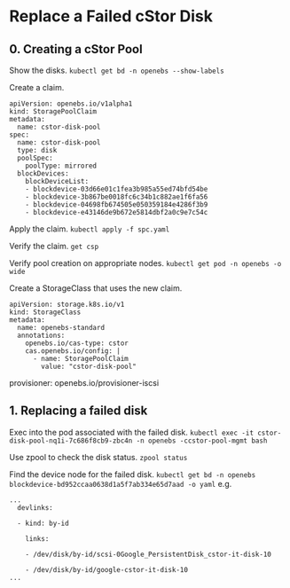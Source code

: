 # Replace a Failed cStor Disk

## 0. Creating a cStor Pool
Show the disks.
`kubectl get bd -n openebs --show-labels`

Create a claim.
```
apiVersion: openebs.io/v1alpha1
kind: StoragePoolClaim
metadata:
  name: cstor-disk-pool
spec:
  name: cstor-disk-pool
  type: disk
  poolSpec:
    poolType: mirrored
  blockDevices:
    blockDeviceList:
    - blockdevice-03d66e01c1fea3b985a55ed74bfd54be 
    - blockdevice-3b867be0018fc6c34b1c882ae1f6fa56
    - blockdevice-04698fb674505e050359184e4286f3b9
    - blockdevice-e43146de9b672e5814dbf2a0c9e7c54c 

```

Apply the claim.
`kubectl apply -f spc.yaml`

Verify the claim.
`get csp`

Verify pool creation on appropriate nodes.
`kubectl get pod -n openebs -o wide`

Create a StorageClass that uses the new claim.
```
apiVersion: storage.k8s.io/v1
kind: StorageClass
metadata:
  name: openebs-standard
  annotations:
    openebs.io/cas-type: cstor
    cas.openebs.io/config: |
      - name: StoragePoolClaim
        value: "cstor-disk-pool"
```
provisioner: openebs.io/provisioner-iscsi
## 1. Replacing a failed disk

Exec into the pod associated with the failed disk.
`kubectl exec -it cstor-disk-pool-nq1i-7c686f8cb9-zbc4n -n openebs -ccstor-pool-mgmt bash`

Use zpool to check the disk status.
`zpool status`

Find the device node for the failed disk.
`kubectl get bd -n openebs blockdevice-bd952ccaa0638d1a5f7ab334e65d7aad -o yaml`
e.g.
```
...
  devlinks:

  - kind: by-id

    links:

    - /dev/disk/by-id/scsi-0Google_PersistentDisk_cstor-it-disk-10

    - /dev/disk/by-id/google-cstor-it-disk-10
...
```
